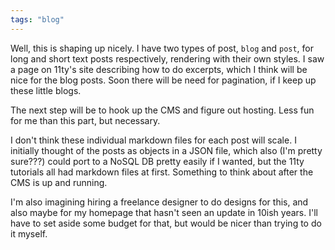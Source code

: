 ```yaml
---
tags: "blog"
---
```


Well, this is shaping up nicely. I have two types of post, `blog` and `post`, for long and short text posts respectively, rendering with their own styles. I saw a page on 11ty's site describing how to do excerpts, which I think will be nice for the blog posts. Soon there will be need for pagination, if I keep up these little blogs.

The next step will be to hook up the CMS and figure out hosting. Less fun for me than this part, but necessary.

I don't think these individual markdown files for each post will scale. I initially thought of the posts as objects in a JSON file, which also (I'm pretty sure???) could port to a NoSQL DB pretty easily if I wanted, but the 11ty tutorials all had markdown files at first. Something to think about after the CMS is up and running.

I'm also imagining hiring a freelance designer to do designs for this, and also maybe for my homepage that hasn't seen an update in 10ish years. I'll have to set aside some budget for that, but would be nicer than trying to do it myself.
